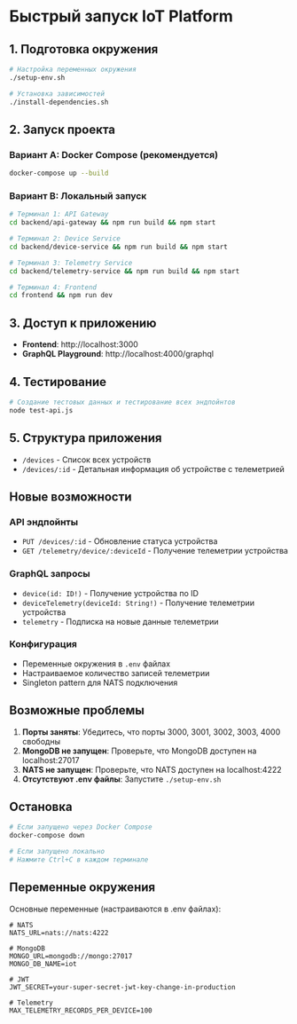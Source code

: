 # Быстрый запуск IoT Platform

## 1. Подготовка окружения

```bash
# Настройка переменных окружения
./setup-env.sh

# Установка зависимостей
./install-dependencies.sh
```

## 2. Запуск проекта

### Вариант A: Docker Compose (рекомендуется)

```bash
docker-compose up --build
```

### Вариант B: Локальный запуск

```bash
# Терминал 1: API Gateway
cd backend/api-gateway && npm run build && npm start

# Терминал 2: Device Service
cd backend/device-service && npm run build && npm start

# Терминал 3: Telemetry Service
cd backend/telemetry-service && npm run build && npm start

# Терминал 4: Frontend
cd frontend && npm run dev
```

## 3. Доступ к приложению

- **Frontend**: http://localhost:3000
- **GraphQL Playground**: http://localhost:4000/graphql

## 4. Тестирование

```bash
# Создание тестовых данных и тестирование всех эндпойнтов
node test-api.js
```

## 5. Структура приложения

- `/devices` - Список всех устройств
- `/devices/:id` - Детальная информация об устройстве с телеметрией

## Новые возможности

### API эндпойнты

- `PUT /devices/:id` - Обновление статуса устройства
- `GET /telemetry/device/:deviceId` - Получение телеметрии устройства

### GraphQL запросы

- `device(id: ID!)` - Получение устройства по ID
- `deviceTelemetry(deviceId: String!)` - Получение телеметрии устройства
- `telemetry` - Подписка на новые данные телеметрии

### Конфигурация

- Переменные окружения в `.env` файлах
- Настраиваемое количество записей телеметрии
- Singleton pattern для NATS подключения

## Возможные проблемы

1. **Порты заняты**: Убедитесь, что порты 3000, 3001, 3002, 3003, 4000 свободны
2. **MongoDB не запущен**: Проверьте, что MongoDB доступен на localhost:27017
3. **NATS не запущен**: Проверьте, что NATS доступен на localhost:4222
4. **Отсутствуют .env файлы**: Запустите `./setup-env.sh`

## Остановка

```bash
# Если запущено через Docker Compose
docker-compose down

# Если запущено локально
# Нажмите Ctrl+C в каждом терминале
```

## Переменные окружения

Основные переменные (настраиваются в .env файлах):

```env
# NATS
NATS_URL=nats://nats:4222

# MongoDB
MONGO_URL=mongodb://mongo:27017
MONGO_DB_NAME=iot

# JWT
JWT_SECRET=your-super-secret-jwt-key-change-in-production

# Telemetry
MAX_TELEMETRY_RECORDS_PER_DEVICE=100
```
